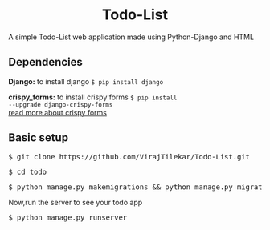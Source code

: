 <h1 align="center">Todo-List</h1>

A simple Todo-List web application made using Python-Django and HTML

Dependencies
------------

 <b>Django:</b> 
 to install django <code>$ pip install django</code>
 <br>
 
 <b>crispy_forms:</b>
 to install crispy forms <code>$ pip install --upgrade django-crispy-forms </code>
  <br/>
  <a href="https://django-crispy-forms.readthedocs.io/en/latest/install.html" target="_blank">read more about crispy forms</a>

Basic setup
------------

<pre>$ git clone https://github.com/VirajTilekar/Todo-List.git </pre>
<pre>$ cd todo</pre>
<pre>$ python manage.py makemigrations && python manage.py migrate</pre>

Now,run the server to see your todo app
<pre>$ python manage.py runserver</pre>

  

